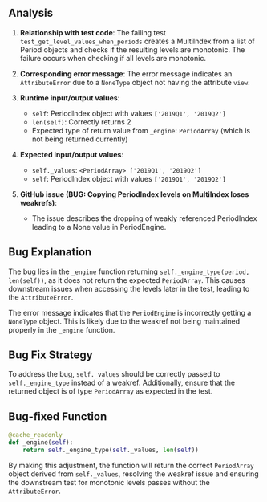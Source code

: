 ## Analysis

1. **Relationship with test code**: The failing test `test_get_level_values_when_periods` creates a MultiIndex from a list of Period objects and checks if the resulting levels are monotonic. The failure occurs when checking if all levels are monotonic.
   
2. **Corresponding error message**: The error message indicates an `AttributeError` due to a `NoneType` object not having the attribute `view`.
   
3. **Runtime input/output values**:
   - `self`: PeriodIndex object with values `['2019Q1', '2019Q2']`
   - `len(self)`: Correctly returns 2
   - Expected type of return value from `_engine`: `PeriodArray` (which is not being returned currently)
   
4. **Expected input/output values**:
   - `self._values`: `<PeriodArray> ['2019Q1', '2019Q2']`
   - `self`: PeriodIndex object with values `['2019Q1', '2019Q2']`
   
5. **GitHub issue (BUG: Copying PeriodIndex levels on MultiIndex loses weakrefs)**:
   - The issue describes the dropping of weakly referenced PeriodIndex leading to a None value in PeriodEngine.

## Bug Explanation

The bug lies in the `_engine` function returning `self._engine_type(period, len(self))`, as it does not return the expected `PeriodArray`. This causes downstream issues when accessing the levels later in the test, leading to the `AttributeError`.

The error message indicates that the `PeriodEngine` is incorrectly getting a `NoneType` object. This is likely due to the weakref not being maintained properly in the `_engine` function.

## Bug Fix Strategy

To address the bug, `self._values` should be correctly passed to `self._engine_type` instead of a weakref. Additionally, ensure that the returned object is of type `PeriodArray` as expected in the test.

## Bug-fixed Function
```python
@cache_readonly
def _engine(self):
    return self._engine_type(self._values, len(self))
```  

By making this adjustment, the function will return the correct `PeriodArray` object derived from `self._values`, resolving the weakref issue and ensuring the downstream test for monotonic levels passes without the `AttributeError`.